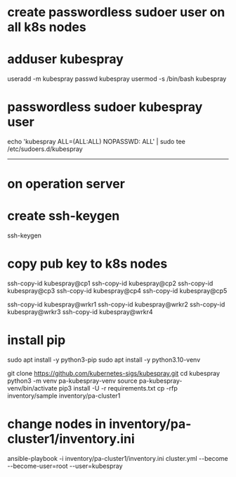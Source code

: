 # create passwordless sudoer user on all k8s nodes

# adduser kubespray

useradd -m kubespray
passwd kubespray
usermod -s /bin/bash kubespray


# passwordless sudoer kubespray user

echo 'kubespray ALL=(ALL:ALL) NOPASSWD: ALL' | sudo tee /etc/sudoers.d/kubespray

------------------------------------------------------------------------------

# on operation server

# create ssh-keygen

ssh-keygen


# copy pub key to k8s nodes

ssh-copy-id kubespray@cp1
ssh-copy-id kubespray@cp2
ssh-copy-id kubespray@cp3
ssh-copy-id kubespray@cp4
ssh-copy-id kubespray@cp5

ssh-copy-id kubespray@wrkr1
ssh-copy-id kubespray@wrkr2
ssh-copy-id kubespray@wrkr3
ssh-copy-id kubespray@wrkr4


# install pip

sudo apt install -y python3-pip
sudo apt install -y python3.10-venv

git clone https://github.com/kubernetes-sigs/kubespray.git
cd kubespray
python3 -m venv pa-kubespray-venv
source pa-kubespray-venv/bin/activate
pip3 install -U -r requirements.txt
cp -rfp inventory/sample inventory/pa-cluster1

# change nodes in inventory/pa-cluster1/inventory.ini


ansible-playbook -i inventory/pa-cluster1/inventory.ini cluster.yml --become --become-user=root --user=kubespray



